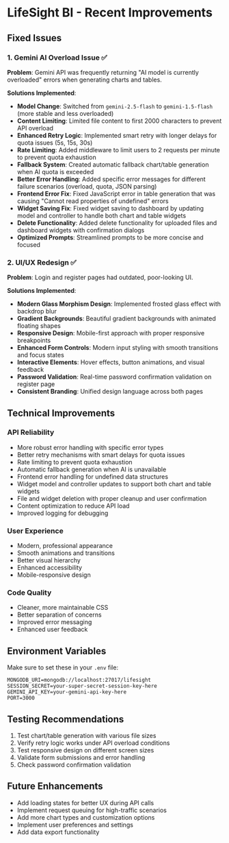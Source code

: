 # LifeSight BI - Recent Improvements

## Fixed Issues

### 1. Gemini AI Overload Issue ✅

**Problem**: Gemini API was frequently returning "AI model is currently overloaded" errors when generating charts and tables.

**Solutions Implemented**:

- **Model Change**: Switched from `gemini-2.5-flash` to `gemini-1.5-flash` (more stable and less overloaded)
- **Content Limiting**: Limited file content to first 2000 characters to prevent API overload
- **Enhanced Retry Logic**: Implemented smart retry with longer delays for quota issues (5s, 15s, 30s)
- **Rate Limiting**: Added middleware to limit users to 2 requests per minute to prevent quota exhaustion
- **Fallback System**: Created automatic fallback chart/table generation when AI quota is exceeded
- **Better Error Handling**: Added specific error messages for different failure scenarios (overload, quota, JSON parsing)
- **Frontend Error Fix**: Fixed JavaScript error in table generation that was causing "Cannot read properties of undefined" errors
- **Widget Saving Fix**: Fixed widget saving to dashboard by updating model and controller to handle both chart and table widgets
- **Delete Functionality**: Added delete functionality for uploaded files and dashboard widgets with confirmation dialogs
- **Optimized Prompts**: Streamlined prompts to be more concise and focused

### 2. UI/UX Redesign ✅

**Problem**: Login and register pages had outdated, poor-looking UI.

**Solutions Implemented**:

- **Modern Glass Morphism Design**: Implemented frosted glass effect with backdrop blur
- **Gradient Backgrounds**: Beautiful gradient backgrounds with animated floating shapes
- **Responsive Design**: Mobile-first approach with proper responsive breakpoints
- **Enhanced Form Controls**: Modern input styling with smooth transitions and focus states
- **Interactive Elements**: Hover effects, button animations, and visual feedback
- **Password Validation**: Real-time password confirmation validation on register page
- **Consistent Branding**: Unified design language across both pages

## Technical Improvements

### API Reliability

- More robust error handling with specific error types
- Better retry mechanisms with smart delays for quota issues
- Rate limiting to prevent quota exhaustion
- Automatic fallback generation when AI is unavailable
- Frontend error handling for undefined data structures
- Widget model and controller updates to support both chart and table widgets
- File and widget deletion with proper cleanup and user confirmation
- Content optimization to reduce API load
- Improved logging for debugging

### User Experience

- Modern, professional appearance
- Smooth animations and transitions
- Better visual hierarchy
- Enhanced accessibility
- Mobile-responsive design

### Code Quality

- Cleaner, more maintainable CSS
- Better separation of concerns
- Improved error messaging
- Enhanced user feedback

## Environment Variables

Make sure to set these in your `.env` file:

```
MONGODB_URI=mongodb://localhost:27017/lifesight
SESSION_SECRET=your-super-secret-session-key-here
GEMINI_API_KEY=your-gemini-api-key-here
PORT=3000
```

## Testing Recommendations

1. Test chart/table generation with various file sizes
2. Verify retry logic works under API overload conditions
3. Test responsive design on different screen sizes
4. Validate form submissions and error handling
5. Check password confirmation validation

## Future Enhancements

- Add loading states for better UX during API calls
- Implement request queuing for high-traffic scenarios
- Add more chart types and customization options
- Implement user preferences and settings
- Add data export functionality
